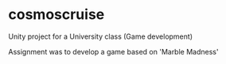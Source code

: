 # cosmoscruise

Unity project for a University class (Game development)

Assignment was to develop a game based on 'Marble Madness'
